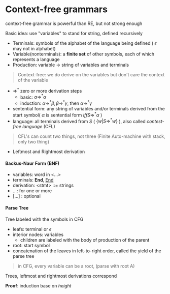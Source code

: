 # Context-free grammars

context-free grammar is powerful than RE, but not strong enough

Basic idea: use "variables" to stand for string, defined recursively
- Terminals: symbols of the alphabet of the language being defined ( $\epsilon$ may not in alphabet)
- Variable(nonterminals): a **finite set** of other symbols, each of which represents a language
- Production: variable $\to$ string of variables and terminals

> Context-free: we do derive on the variables but don't care the context of the variable

- $\Rightarrow^*$ zero or more derivation steps
    - basic: $\alpha \Rightarrow^* \alpha$
    - induction: $\alpha \Rightarrow^* \beta, \beta\Rightarrow^*\gamma$, then $\alpha\Rightarrow^*\gamma$
- sentential form: any string of variables and/or terminals derived from the start symbol( $\alpha$  is sentential form $iff S\Rightarrow^* \alpha$ )
- language: all terminals derived from $S$ ( $\{w | S\Rightarrow^* w\}$ ), also called *contest-free language* (CFL)
> CFL's can count two things, not three (Finite Auto-machine with stack, only two thing)
- Leftmost and Rightmost derivation

#### Backus-Naur Form (BNF)

- variables: word in <...> 
- terminals: **End**, <u>End</u>
- derivation: \<stmt> ::= strings
- ...: for one or more
- [...] : optional 

#### Parse Tree

Tree labeled with the symbols in CFG

- leafs: terminal or $\epsilon$
- interior nodes: variables
    - children are labeled with the body of production of the parent
- root: start symbol
- concatenation of the leaves in left-to-right order, called the yield of the parse tree

> in CFG, every variable can be a root, (parse with root A)

Trees, leftmost and rightmost derivations correspond

**Proof**: induction base on *height*

